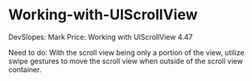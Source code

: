 # Working-with-UIScrollView
DevSlopes: Mark Price: Working with UIScrollView 4.47

Need to do: 
With the scroll view being only a portion of the view, utilize swipe gestures to move the scroll view when outside of the scroll view container.
